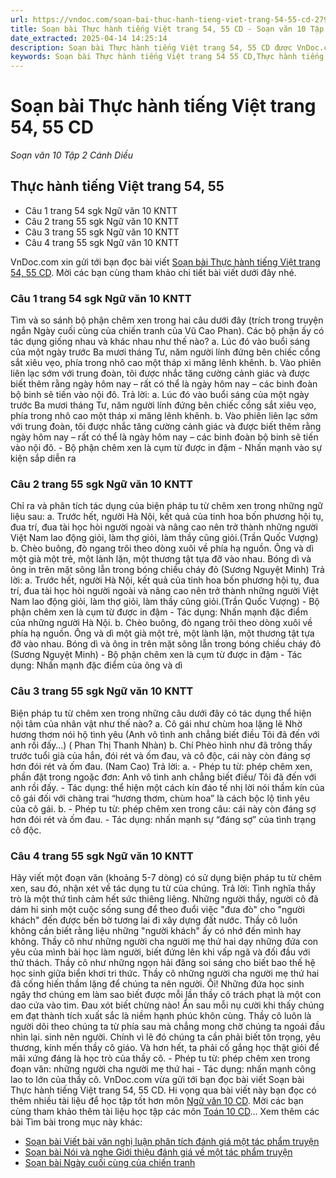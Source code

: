 ```yaml
---
url: https://vndoc.com/soan-bai-thuc-hanh-tieng-viet-trang-54-55-cd-279056
title: Soạn bài Thực hành tiếng Việt trang 54, 55 CD - Soạn văn 10 Tập 2 Cánh Diều - VnDoc.com
date_extracted: 2025-04-14 14:25:14
description: Soạn bài Thực hành tiếng Việt trang 54, 55 CD được VnDoc.com sưu tầm và xin gửi tới bạn đọc cùng tham khảo.
keywords: Soạn bài Thực hành tiếng Việt trang 54 55 CD,Thực hành tiếng Việt trang 54 55,soạn Thực hành tiếng Việt trang 54 55,soạn văn Thực hành tiếng Việt trang 54 55,soạn văn 10,văn 10,ngữ văn 10 CD
---
```


# Soạn bài Thực hành tiếng Việt trang 54, 55 CD
 _Soạn văn 10 Tập 2 Cánh Diều_
## Thực hành tiếng Việt trang 54, 55
  * Câu 1 trang 54 sgk Ngữ văn 10 KNTT
  * Câu 2 trang 55 sgk Ngữ văn 10 KNTT
  * Câu 3 trang 55 sgk Ngữ văn 10 KNTT
  * Câu 4 trang 55 sgk Ngữ văn 10 KNTT

VnDoc.com xin gửi tới bạn đọc bài viết [Soạn bài Thực hành tiếng Việt trang 54, 55 CD](<https://vndoc.com/soan-bai-thuc-hanh-tieng-viet-trang-54-55-cd-279056>). Mời các bạn cùng tham khảo chi tiết bài viết dưới đây nhé.
### Câu 1 trang 54 sgk Ngữ văn 10 KNTT
Tìm và so sánh bộ phận chêm xen trong hai câu dưới đây \(trích trong truyện ngắn Ngày cuối cùng của chiến tranh của Vũ Cao Phan\). Các bộ phận ấy có tác dụng giống nhau và khác nhau như thế nào?
a. Lúc đó vào buổi sáng của một ngày trước Ba mươi tháng Tư, năm người lính đứng bên chiếc cổng sắt xiêu vẹo, phía trong nhô cao một tháp xi măng lênh khênh.
b. Vào phiên liên lạc sớm với trung đoàn, tôi được nhắc tăng cường cảnh giác và được biết thêm rằng ngày hôm nay – rất có thể là ngày hôm nay – các binh đoàn bộ binh sẽ tiến vào nội đô.
Trả lời:
a. Lúc đó vào buổi sáng của một ngày trước Ba mươi tháng Tư, năm người lính đứng bên chiếc cổng sắt xiêu vẹo, phía trong nhô cao một tháp xi măng lênh khênh.
b. Vào phiên liên lạc sớm với trung đoàn, tôi được nhắc tăng cường cảnh giác và được biết thêm rằng ngày hôm nay – rất có thể là ngày hôm nay – các binh đoàn bộ binh sẽ tiến vào nội đô.
\- Bộ phận chêm xen là cụm từ được in đậm
\- Nhấn mạnh vào sự kiện sắp diễn ra
### Câu 2 trang 55 sgk Ngữ văn 10 KNTT
Chỉ ra và phân tích tác dụng của biện pháp tu từ chêm xen trong những ngữ liệu sau:
a. Trước hết, người Hà Nội, kết quả của tinh hoa bốn phương hội tụ, đua trí, đua tài học hòi người ngoài và nâng cao nên trở thành những người Việt Nam lao động giỏi, làm thợ giỏi, làm thầy cũng giỏi.\(Trần Quốc Vượng\)
b. Chèo buông, đò ngang trôi theo dòng xuôi về phía hạ nguồn. Ông và dì một già một trẻ, một lành lặn, một thương tật tựa đỡ vào nhau. Bóng dì và ông in trên mặt sông lẫn trong bóng chiều cháy đỏ \(Sương Nguyệt Minh\)
Trả lời:
a. Trước hết, người Hà Nội, kết quả của tinh hoa bốn phương hội tụ, đua trí, đua tài học hòi người ngoài và nâng cao nên trở thành những người Việt Nam lao động giỏi, làm thợ giỏi, làm thầy cũng giỏi.\(Trần Quốc Vượng\)
\- Bộ phận chêm xen là cụm từ được in đậm
\- Tác dụng: Nhấn mạnh đặc điểm của những người Hà Nội.
b. Chèo buông, đò ngang trôi theo dòng xuôi về phía hạ nguồn. Ông và dì một già một trẻ, một lành lặn, một thương tật tựa đỡ vào nhau. Bóng dì và ông in trên mặt sông lẫn trong bóng chiều cháy đỏ \(Sương Nguyệt Minh\)
\- Bộ phận chêm xen là cụm từ được in đậm
\- Tác dụng: Nhấn mạnh đặc điểm của ông và dì
### Câu 3 trang 55 sgk Ngữ văn 10 KNTT
Biện pháp tu từ chêm xen trong những câu dưới đây có tác dụng thể hiện nội tâm của nhân vật như thế nào?
a.
Cô gái như chùm hoa lặng lẽ
Nhờ hương thơm nói hộ tình yêu
\(Anh vô tình anh chẳng biết điều
Tôi đã đến với anh rồi đấy…\)
\( Phan Thị Thanh Nhàn\)
b. Chí Phèo hình như đã trông thấy trước tuổi già của hắn, đói rét và ốm đau, và cô độc, cái này còn đáng sợ hơn đói rét và ốm đau. \(Nam Cao\)
Trả lời:
a.
\- Phép tu từ: phép chêm xen, phần đặt trong ngoặc đơn: Anh vô tình anh chẳng biết điều/ Tôi đã đến với anh rồi đấy.
\- Tác dụng: thể hiện một cách kín đáo tế nhị lời nói thầm kín của cô gái đối với chàng trai “hương thơm, chùm hoa” là cách bộc lộ tình yêu của cô gái.
b.
\- Phép tu từ: phép chêm xen trong câu: cái này còn đáng sợ hơn đói rét và ốm đau.
\- Tác dụng: nhấn mạnh sự “đáng sợ” của tình trạng cô độc.
### Câu 4 trang 55 sgk Ngữ văn 10 KNTT
Hãy viết một đoạn văn \(khoảng 5-7 dòng\) có sử dụng biện pháp tu từ chêm xen, sau đó, nhận xét về tác dụng tu từ của chúng.
Trả lời:
Tình nghĩa thầy trò là một thứ tình cảm hết sức thiêng liêng. Những người thầy, người cô đã dám hi sinh một cuộc sống sung để theo đuổi việc "đưa đò" cho "người khách" đến được bến bờ tương lai đi xây dựng đất nước. Thầy cô luôn không cần biết rằng liệu những "người khách" ấy có nhớ đến mình hay không. Thầy cô như những người cha người mẹ thứ hai dạy những đứa con yêu của mình bài học làm người, biết đứng lên khi vấp ngã và đối đầu với thử thách. Thầy cô như những ngọn hải đăng soi sáng cho biết bao thế hệ học sinh giữa biển khơi tri thức. Thầy cô những người cha người mẹ thứ hai đã cống hiến thầm lặng để chúng ta nên người. Ôi\! Những đứa học sinh ngây thơ chúng em làm sao biết được mỗi lần thầy cô trách phạt là một con dao cứa vào tim. Đau xót biết chừng nào\! Ẩn sau mỗi nụ cười khi thấy chúng em đạt thành tích xuất sắc là niềm hạnh phúc khôn cùng. Thầy cô luôn là người dõi theo chúng ta từ phía sau mà chẳng mong chờ chúng ta ngoái đầu nhìn lại. sinh nên người. Chính vì lẽ đó chúng ta cần phải biết tôn trọng, yêu thương, kính mến thầy cô giáo. Và hơn hết, ta phải cố gắng học thật giỏi để mãi xứng đáng là học trò của thầy cô.
\- Phép tu từ: phép chêm xen trong đoạn văn: những người cha người mẹ thứ hai
\- Tác dụng: nhấn mạnh công lao to lớn của thầy cô.
VnDoc.com vừa gửi tới bạn đọc bài viết Soạn bài Thực hành tiếng Việt trang 54, 55 CD. Hi vọng qua bài viết này bạn đọc có thêm nhiều tài liệu để học tập tốt hơn môn [Ngữ văn 10 CD](<https://vndoc.com/ngu-van-10-canh-dieu-tap2>). Mời các bạn cùng tham khảo thêm tài liệu học tập các môn [Toán 10 CD](<https://vndoc.com/toan-10-canh-dieu-tap2>)...
Xem thêm các bài Tìm bài trong mục này khác:
  * [Soạn bài Viết bài văn nghị luận phân tích đánh giá một tác phẩm truyện](</soan-bai-viet-bai-van-nghi-luan-phan-tich-danh-gia-mot-tac-pham-truyen-cd-279057>)
  * [Soạn bài Nói và nghe Giới thiệu đánh giá về một tác phẩm truyện](</soan-bai-noi-va-nghe-gioi-thieu-danh-gia-ve-mot-tac-pham-truyen-cd-279070>)
  * [Soạn bài Ngày cuối cùng của chiến tranh](</soan-bai-ngay-cuoi-cung-cua-chien-tranh-cd-279073>)

